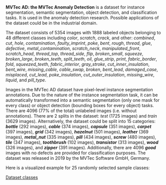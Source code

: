 **MVTec AD: the MVTec Anomaly Detection** is a dataset for instance segmentation, semantic segmentation, object detection, and classification tasks. It is used in the anomaly detection research. Possible applications of the dataset could be in the industrial domain. 

The dataset consists of 5354 images with 1888 labeled objects belonging to 48 different classes including *color*, *scratch*, *crack*, and other: *combined*, *cut*, *hole*, *contamination*, *faulty_imprint*, *poke*, *bent*, *rough*, *thread*, *glue*, *defective*, *metal_contamination*, *scratch_neck*, *manipulated_front*, *scratch_head*, *thread_top*, *thread_side*, *flip*, *broken_small*, *squeeze*, *broken_large*, *broken_teeth*, *split_teeth*, *oil*, *glue_strip*, *print*, *fabric_border*, *fold*, *squeezed_teeth*, *fabric_interior*, *gray_stroke*, *cut_inner_insulation*, *bent_wire*, *missing_cable*, *cable_swap*, *broken*, *bent_lead*, *damaged_case*, *misplaced*, *cut_lead*, *poke_insulation*, *cut_outer_insulation*, *missing_wire*, *liquid*, and *pill_type*.

Images in the MVTec AD dataset have pixel-level instance segmentation annotations. Due to the nature of the instance segmentation task, it can be automatically transformed into a semantic segmentation (only one mask for every class) or object detection (bounding boxes for every object) tasks. There are 4096 (77% of the total) unlabeled images (i.e. without annotations). There are 2 splits in the dataset: *test* (1725 images) and *train* (3629 images). Alternatively, the dataset could be split into 15 categories: ***bottle*** (292 images), ***cable*** (374 images), ***capsule*** (351 images), ***carpet*** (397 images), ***grid*** (342 images), ***hazelnut*** (501 images), ***leather*** (369 images), ***metal_nut*** (335 images), ***pill*** (434 images), ***screw*** (480 images), ***tile*** (347 images), ***toothbrush*** (102 images), ***transistor*** (313 images), ***wood*** (326 images), and ***zipper*** (391 images). Additionally, there are 4096 ***good*** images with no defects are provided for classification purposes. The dataset was released in 2019 by the MVTec Software GmbH, Germany.

Here is a visualized example for 25 randomly selected sample classes:

[Dataset classes](https://github.com/dataset-ninja/mvtec-AD/raw/main/visualizations/classes_preview.webm)
